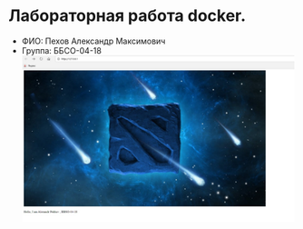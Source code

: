 # Лабораторная работа docker.
- ФИО: Пехов Александр Максимович
- Группа: ББСО-04-18
![Image alt](https://github.com/alexpeh2000/OS-labs/blob/master/docker/screenchot.jpg)

